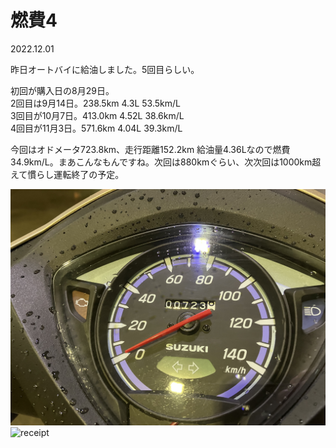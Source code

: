# 燃費4

2022.12.01<br />

昨日オートバイに給油しました。5回目らしい。

初回が購入日の8月29日。<br />
2回目は9月14日。238.5km 4.3L 53.5km/L<br />
3回目が10月7日。413.0km 4.52L 38.6km/L<br />
4回目が11月3日。571.6km 4.04L 39.3km/L<br />

今回はオドメータ723.8km、走行距離152.2km 給油量4.36Lなので燃費34.9km/L。まあこんなもんですね。次回は880kmぐらい、次次回は1000km超えて慣らし運転終了の予定。


![nenpi](nenpi4.jpg)
![receipt](receipt4.jpg)
